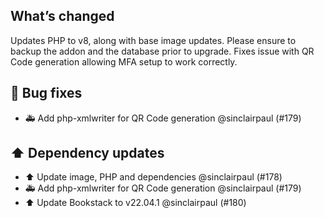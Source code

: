 ## What’s changed

Updates PHP to v8, along with base image updates.  Please ensure to backup the addon and the database prior to upgrade.
Fixes issue with QR Code generation allowing MFA setup to work correctly.

## 🐛 Bug fixes

- 🚑 Add php-xmlwriter for QR Code generation @sinclairpaul (#179)

## ⬆️ Dependency updates

- ⬆️ Update image, PHP and dependencies @sinclairpaul (#178)
- 🚑 Add php-xmlwriter for QR Code generation @sinclairpaul (#179)
- ⬆️ Update Bookstack to v22.04.1 @sinclairpaul (#180)
